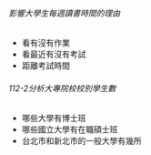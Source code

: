 ###### 影響大學生每週讀書時間的理由
* 看有沒有作業
* 看最近有沒有考試
* 距離考試時間

###### 112-2分析大專院校校別學生數
* 哪些大學有博士班
* 哪些國立大學有在職碩士班
* 台北市和新北市的一般大學有幾所
